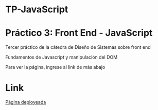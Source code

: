 # TP-JavaScript
<h1>Práctico 3: Front End - JavaScript </h1>
<p>Tercer práctico de la cátedra de Diseño de Sistemas sobre front end</p>
<p>Fundamentos de Javascript y manipulación del DOM</p>
<p>Para ver la página, ingrese al link de más abajo</p>
<h1>Link</h1>
<a href="">Página deployeada</a>
